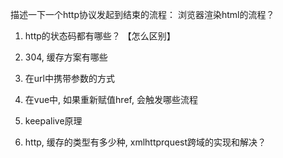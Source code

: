 描述一下一个http协议发起到结束的流程：
浏览器渲染html的流程？

1. http的状态码都有哪些？
【怎么区别】

2. 304, 缓存方案有哪些

4. 在url中携带参数的方式

3. 在vue中, 如果重新赋值href, 会触发哪些流程

5. keepalive原理

7. http, 缓存的类型有多少种, xmlhttprquest跨域的实现和解决？
